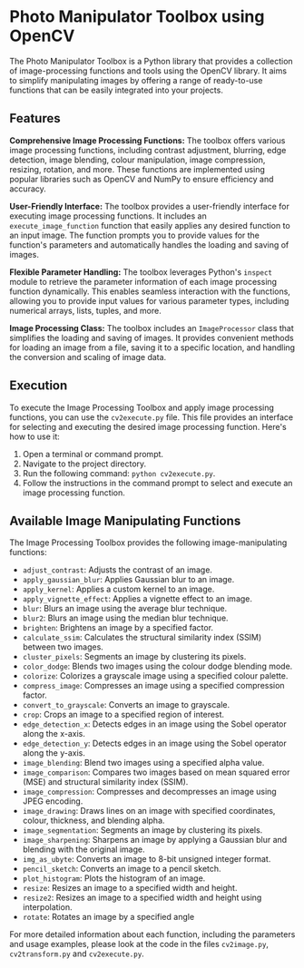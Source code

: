 # Photo Manipulator Toolbox using OpenCV

The Photo Manipulator Toolbox is a Python library that provides a collection of image-processing functions and tools using the OpenCV library. It aims to simplify manipulating images by offering a range of ready-to-use functions that can be easily integrated into your projects.

## Features

**Comprehensive Image Processing Functions:** The toolbox offers various image processing functions, including contrast adjustment, blurring, edge detection, image blending, colour manipulation, image compression, resizing, rotation, and more. These functions are implemented using popular libraries such as OpenCV and NumPy to ensure efficiency and accuracy.

**User-Friendly Interface:** The toolbox provides a user-friendly interface for executing image processing functions. It includes an `execute_image_function` function that easily applies any desired function to an input image. The function prompts you to provide values for the function's parameters and automatically handles the loading and saving of images.

**Flexible Parameter Handling:** The toolbox leverages Python's `inspect` module to retrieve the parameter information of each image processing function dynamically. This enables seamless interaction with the functions, allowing you to provide input values for various parameter types, including numerical arrays, lists, tuples, and more.

**Image Processing Class:** The toolbox includes an `ImageProcessor` class that simplifies the loading and saving of images. It provides convenient methods for loading an image from a file, saving it to a specific location, and handling the conversion and scaling of image data.

## Execution

To execute the Image Processing Toolbox and apply image processing functions, you can use the `cv2execute.py` file. This file provides an interface for selecting and executing the desired image processing function. Here's how to use it:

1. Open a terminal or command prompt.
2. Navigate to the project directory.
3. Run the following command: `python cv2execute.py`.
4. Follow the instructions in the command prompt to select and execute an image processing function.

## Available Image Manipulating Functions

The Image Processing Toolbox provides the following image-manipulating functions:

- `adjust_contrast`: Adjusts the contrast of an image.
- `apply_gaussian_blur`: Applies Gaussian blur to an image.
- `apply_kernel`: Applies a custom kernel to an image.
- `apply_vignette_effect`: Applies a vignette effect to an image.
- `blur`: Blurs an image using the average blur technique.
- `blur2`: Blurs an image using the median blur technique.
- `brighten`: Brightens an image by a specified factor.
- `calculate_ssim`: Calculates the structural similarity index (SSIM) between two images.
- `cluster_pixels`: Segments an image by clustering its pixels.
- `color_dodge`: Blends two images using the colour dodge blending mode.
- `colorize`: Colorizes a grayscale image using a specified colour palette.
- `compress_image`: Compresses an image using a specified compression factor.
- `convert_to_grayscale`: Converts an image to grayscale.
- `crop`: Crops an image to a specified region of interest.
- `edge_detection_x`: Detects edges in an image using the Sobel operator along the x-axis.
- `edge_detection_y`: Detects edges in an image using the Sobel operator along the y-axis.
- `image_blending`: Blend two images using a specified alpha value.
- `image_comparison`: Compares two images based on mean squared error (MSE) and structural similarity index (SSIM).
- `image_compression`: Compresses and decompresses an image using JPEG encoding.
- `image_drawing`: Draws lines on an image with specified coordinates, colour, thickness, and blending alpha.
- `image_segmentation`: Segments an image by clustering its pixels.
- `image_sharpening`: Sharpens an image by applying a Gaussian blur and blending with the original image.
- `img_as_ubyte`: Converts an image to 8-bit unsigned integer format.
- `pencil_sketch`: Converts an image to a pencil sketch.
- `plot_histogram`: Plots the histogram of an image.
- `resize`: Resizes an image to a specified width and height.
- `resize2`: Resizes an image to a specified width and height using interpolation.
- `rotate`: Rotates an image by a specified angle

For more detailed information about each function, including the parameters and usage examples, please look at the code in the files `cv2image.py`, `cv2transform.py` and `cv2execute.py`.
